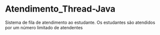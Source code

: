 # Atendimento_Thread-Java
Sistema de fila de atendimento ao estudante. Os estudantes são atendidos por um número limitado de atendentes
